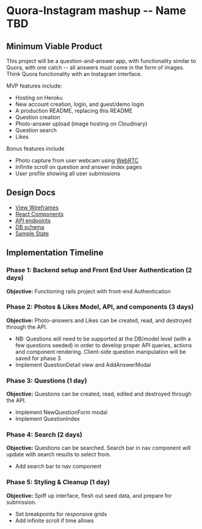 # Quora-Instagram mashup -- Name TBD

## Minimum Viable Product
This project will be a question-and-answer app, with functionality similar to Quora, with one catch -- all answers must come in the form of images. Think Quora functionality with an Instagram interface.

MVP features include:
*  Hosting on Heroku
*  New account creation, login, and guest/demo login
*  A production README, replacing this README
*  Question creation
*  Photo-answer upload (image hosting on Cloudinary)
*  Question search
*  Likes

Bonus features include
* Photo capture from user webcam using [WebRTC][webRTC-photos]
* Infinite scroll on question and answer index pages
* User profile showing all user submissions


## Design Docs
* [View Wireframes][wireframes]
* [React Components][components]
* [API endpoints][api-endpoints]
* [DB schema][schema]
* [Sample State][sample-state]

[wireframes]: wireframes
[components]: component-hierarchy.md
[sample-state]: sample-state.md
[api-endpoints]: api-endpoints.md
[schema]: schema.md
[webRTC-photos]: https://developer.mozilla.org/en-US/docs/Web/API/WebRTC_API/Taking_still_photos

## Implementation Timeline

### Phase 1: Backend setup and Front End User Authentication (2 days)

**Objective:** Functioning rails project with front-end Authentication

### Phase 2: Photos & Likes Model, API, and components (3 days)

**Objective:** Photo-answers and Likes can be created, read, and destroyed through
the API.
* NB: Questions will need to be supported at the DB/model level (with a few questions seeded) in order to develop proper API queries, actions and component rendering. Client-side question manipulation will be saved for phase 3.
* Implement QuestionDetail view and AddAnswerModal

### Phase 3: Questions (1 day)

**Objective:** Questions can be created, read, edited and destroyed through the API.
* Implement NewQuestionForm modal
* Implement QuestionIndex

### Phase 4: Search (2 days)

**Objective:** Questions can be searched. Search bar in nav component will update with search results to select from.
* Add search bar to nav component

### Phase 5: Styling & Cleanup (1 day)

**Objective:** Spiff up interface, flesh out seed data, and prepare for submission.
* Set breakpoints for responsive grids
* Add infinite scroll if time allows
